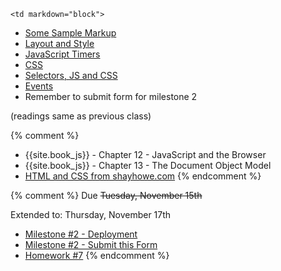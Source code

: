 	<td markdown="block">
<!-- 
* [](slides//.html)
* [](slides//.html)
-->

* [Some Sample Markup](code/class18.html)
* [Layout and Style](slides/19/layout-style.html)
* [JavaScript Timers](slides/19/timers.html)
* [CSS](slides/19/css.html)
* [Selectors, JS and CSS](slides/19/js-css.html)
* [Events](slides/19/events.html)
* Remember to submit form for milestone 2




</td>
	<td markdown="block">
(readings same as previous class)

{% comment %}
* {{site.book_js}} - Chapter 12 - JavaScript and the Browser
* {{site.book_js}} - Chapter 13 - The Document Object Model
* [HTML and CSS from shayhowe.com](http://learn.shayhowe.com/html-css/getting-to-know-html/)
{% endcomment %}
</td>
	<td markdown="block">

{% comment %}
Due <strike>Tuesday, November 15th</strike>

Extended to: Thursday, November 17th

* [Milestone #2 - Deployment](final-project.html#milestone2) 
* [Milestone #2 - Submit this Form](https://docs.google.com/a/nyu.edu/forms/d/15R40l21BD9DzBHFy4MuqKKJskdTr33Tq0RvkpwidLRw/edit)
* [Homework #7](homework/07.html)
{% endcomment %}

</td>
